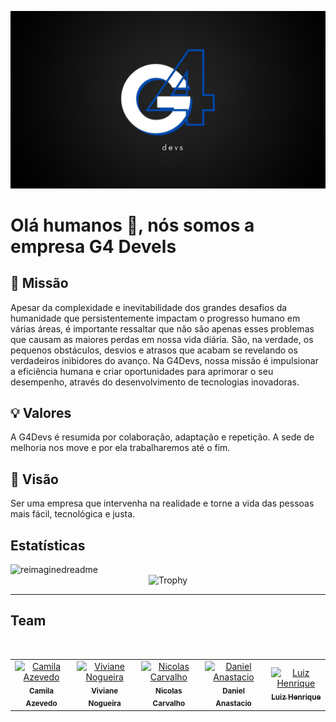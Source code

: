 ![Company Logo](./company-logo.png)

# Olá humanos 👋, nós somos a empresa G4 Devels 

## 🎯 Missão
Apesar da complexidade e inevitabilidade dos grandes desafios da humanidade que persistentemente impactam o progresso humano em várias áreas, é importante ressaltar que não são apenas esses problemas que causam as maiores perdas em nossa vida diária. São, na verdade, os pequenos obstáculos, desvios e atrasos que acabam se revelando os verdadeiros inibidores do avanço. Na G4Devs, nossa missão é impulsionar a eficiência humana e criar oportunidades para aprimorar o seu desempenho, através do desenvolvimento de tecnologias inovadoras.

## 💡 Valores
A G4Devs é resumida por colaboração, adaptação e repetição. A sede de melhoria nos move e por ela trabalharemos até o fim.

## 👀 Visão
Ser uma empresa que intervenha na realidade e torne a vida das pessoas mais fácil, tecnológica e justa.

## Estatísticas

<!-- Documentation: https://github.com/PressJump/reimaginedreadme-->
<img src="https://myreadme.vercel.app/api/embed/YOURUSERNAME?=G4Devels&panels=userstatistics,toprepositories,toplanguages,commitgraph" alt="reimaginedreadme" />

<!-- Documentation: https://github.com/ryo-ma/github-profile-trophy-->
<div align="center">
  <img src="https://github-profile-trophy.vercel.app/?username=G4Devels&title=MultiLanguage,Repositories,Reviews,Commits,Issues,PullRequest" alt="Trophy">
</div>

---

## Team
<table align="center">
    <tr align="center">
      <td><a href="https://github.com/Camilay3"><img src="https://avatars.githubusercontent.com/u/92113919?v=4" width="100px;" alt="Camila Azevedo"/><br /><sub><b>Camila Azevedo</b></sub></a><br /></td>
      <br>
      <td><a href="https://github.com/vivirnogueira"><img src="https://avatars.githubusercontent.com/u/95643711?v=4" width="100px;" alt="Viviane Nogueira"/><br /><sub><b>Viviane Nogueira</b></sub></a><br /></td>
      <td><a href="https://github.com/nicolasscarvalho"><img src="https://avatars.githubusercontent.com/u/98130635?v=4" width="100px;" alt="Nicolas Carvalho"/><br /><sub><b>Nicolas Carvalho</b></sub></a><br /></td>
      <td><a href="https://github.com/Daniel-Anastacio"><img src="https://avatars.githubusercontent.com/u/106440986?v=4" width="100px;" alt="Daniel Anastacio"/><br /><sub><b>Daniel Anastacio</b></sub></a><br /></td>
      <td><a href="https://github.com/Luiiz-Henrique"><img src="https://avatars.githubusercontent.com/u/106769482?s=400&u=d5eb6ec88c087770213b1a0330e04892960ae5ee&v=4" width="100px;" alt="Luiz Henrique"/><br /><sub><b>Luiz Henrique</b></sub></a><br /></td>
    </tr>
</table>


<!--

**Here are some ideas to get you started:**

🙋‍♀️ A short introduction - what is your organization all about?
🌈 Contribution guidelines - how can the community get involved?
👩‍💻 Useful resources - where can the community find your docs? Is there anything else the community should know?
🍿 Fun facts - what does your team eat for breakfast?
🧙 Remember, you can do mighty things with the power of [Markdown](https://docs.github.com/github/writing-on-github/getting-started-with-writing-and-formatting-on-github/basic-writing-and-formatting-syntax)
-->
